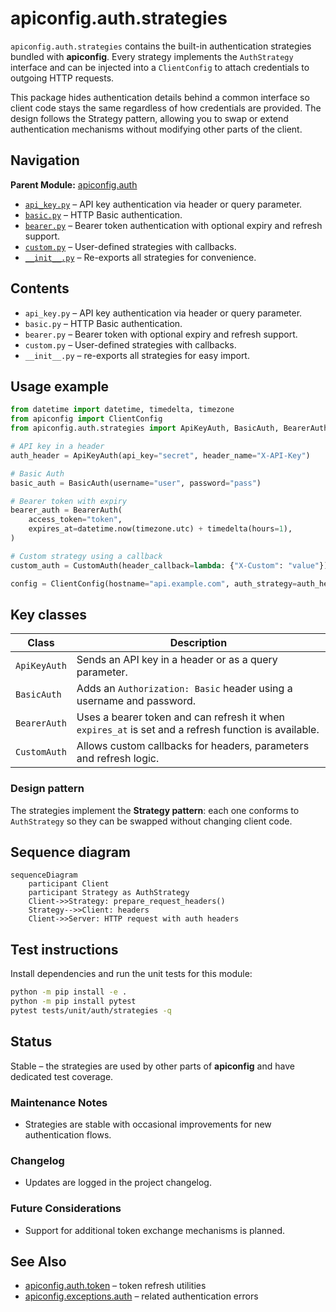 # apiconfig.auth.strategies

`apiconfig.auth.strategies` contains the built-in authentication strategies bundled with **apiconfig**. Every strategy implements the `AuthStrategy` interface and can be injected into a `ClientConfig` to attach credentials to outgoing HTTP requests.

This package hides authentication details behind a common interface so client code stays the same regardless of how credentials are provided. The design follows the Strategy pattern, allowing you to swap or extend authentication mechanisms without modifying other parts of the client.

## Navigation
**Parent Module:** [apiconfig.auth](../README.md)

- [`api_key.py`](./api_key.py) – API key authentication via header or query parameter.
- [`basic.py`](./basic.py) – HTTP Basic authentication.
- [`bearer.py`](./bearer.py) – Bearer token authentication with optional expiry and refresh support.
- [`custom.py`](./custom.py) – User-defined strategies with callbacks.
- [`__init__.py`](./__init__.py) – Re-exports all strategies for convenience.

## Contents
- `api_key.py` – API key authentication via header or query parameter.
- `basic.py` – HTTP Basic authentication.
- `bearer.py` – Bearer token with optional expiry and refresh support.
- `custom.py` – User-defined strategies with callbacks.
- `__init__.py` – re-exports all strategies for easy import.

## Usage example
```python
from datetime import datetime, timedelta, timezone
from apiconfig import ClientConfig
from apiconfig.auth.strategies import ApiKeyAuth, BasicAuth, BearerAuth, CustomAuth

# API key in a header
auth_header = ApiKeyAuth(api_key="secret", header_name="X-API-Key")

# Basic Auth
basic_auth = BasicAuth(username="user", password="pass")

# Bearer token with expiry
bearer_auth = BearerAuth(
    access_token="token",
    expires_at=datetime.now(timezone.utc) + timedelta(hours=1),
)

# Custom strategy using a callback
custom_auth = CustomAuth(header_callback=lambda: {"X-Custom": "value"})

config = ClientConfig(hostname="api.example.com", auth_strategy=auth_header)
```

## Key classes
| Class | Description |
| ------ | ----------- |
| `ApiKeyAuth` | Sends an API key in a header or as a query parameter. |
| `BasicAuth` | Adds an `Authorization: Basic` header using a username and password. |
| `BearerAuth` | Uses a bearer token and can refresh it when `expires_at` is set and a refresh function is available. |
| `CustomAuth` | Allows custom callbacks for headers, parameters and refresh logic. |

### Design pattern
The strategies implement the **Strategy pattern**: each one conforms to `AuthStrategy` so they can be swapped without changing client code.

## Sequence diagram
```mermaid
sequenceDiagram
    participant Client
    participant Strategy as AuthStrategy
    Client->>Strategy: prepare_request_headers()
    Strategy-->>Client: headers
    Client->>Server: HTTP request with auth headers
```

## Test instructions
Install dependencies and run the unit tests for this module:
```bash
python -m pip install -e .
python -m pip install pytest
pytest tests/unit/auth/strategies -q
```

## Status
Stable – the strategies are used by other parts of **apiconfig** and have dedicated test coverage.

### Maintenance Notes
- Strategies are stable with occasional improvements for new authentication flows.

### Changelog
- Updates are logged in the project changelog.

### Future Considerations
- Support for additional token exchange mechanisms is planned.

## See Also
- [apiconfig.auth.token](../token/README.md) – token refresh utilities
- [apiconfig.exceptions.auth](../../exceptions/auth/README.md) – related authentication errors
